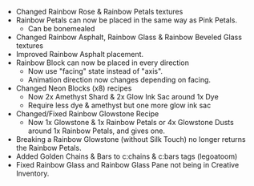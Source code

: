 * Changed Rainbow Rose & Rainbow Petals textures
* Rainbow Petals can now be placed in the same way as Pink Petals.
  * Can be bonemealed
* Changed Rainbow Asphalt, Rainbow Glass & Rainbow Beveled Glass textures
* Improved Rainbow Asphalt placement.
* Rainbow Block can now be placed in every direction
  * Now use "facing" state instead of "axis".
  * Animation direction now changes depending on facing.
* Changed Neon Blocks (x8) recipes
  * Now 2x Amethyst Shard & 2x Glow Ink Sac around 1x Dye
  * Require less dye & amethyst but one more glow ink sac
* Changed/Fixed Rainbow Glowstone Recipe
  * Now 1x Glowstone & 1x Rainbow Petals or 4x Glowstone Dusts around 1x Rainbow Petals, and gives one.
* Breaking a Rainbow Glowstone (without Silk Touch) no longer returns the Rainbow Petals.
* Added Golden Chains & Bars to c:chains & c:bars tags (legoatoom)
* Fixed Rainbow Glass and Rainbow Glass Pane not being in Creative Inventory.


